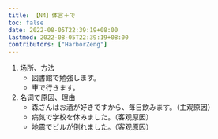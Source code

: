 ```yaml
---
title: 【N4】体言＋で
toc: false
date: 2022-08-05T22:39:19+08:00
lastmod: 2022-08-05T22:39:19+08:00
contributors: ["HarborZeng"]
---
```


1. 场所、方法
   - 図書館で勉強します。
   - 車で行きます。
2. 名词で原因、理由
   - 森さんはお酒が好きですから、毎日飲みます。（主观原因）
   - 病気で学校を休みました。（客观原因）
   - 地震でビルが倒れました。（客观原因）

